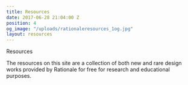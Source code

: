 ```yaml
---
title: Resources
date: 2017-06-28 21:04:00 Z
position: 4
og_image: "/uploads/rationaleresources_1og.jpg"
layout: resources
---
```


Resources


The resources on this site are a collection of both new and rare design works provided by Rationale for free for research and educational purposes.